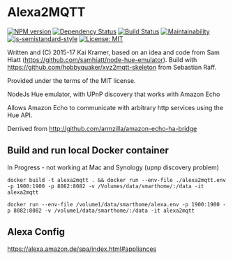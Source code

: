# Alexa2MQTT

[![NPM version](https://badge.fury.io/js/alexa2mqtt.svg)](http://badge.fury.io/js/alexa2mqtt)
[![Dependency Status](https://img.shields.io/gemnasium/krambox/alexa2mqtt.svg?maxAge=2592000)](https://gemnasium.com/github.com/krambox/alexa2mqtt)
[![Build Status](https://travis-ci.org/krambox/alexa2mqtt.svg?branch=master)](https://travis-ci.org/krambox/alexa2mqtt)
[![Maintainability](https://api.codeclimate.com/v1/badges/323bbf948a25557a2406/maintainability)](https://codeclimate.com/github/krambox/alexa2mqtt/maintainability)
[![js-semistandard-style](https://img.shields.io/badge/code%20style-semistandard-brightgreen.svg?style=flat-square)](https://github.com/Flet/semistandard)
[![License: MIT](https://img.shields.io/badge/License-MIT-yellow.svg)](https://opensource.org/licenses/MIT)

Written and (C) 2015-17 Kai Kramer, based on an idea and code from Sam Hiatt (https://github.com/samhiatt/node-hue-emulator).
Build with https://github.com/hobbyquaker/xyz2mqtt-skeleton from Sebastian Raff.

Provided under the terms of the MIT license.


NodeJs Hue emulator, with UPnP discovery that works with Amazon Echo

Allows Amazon Echo to communicate with arbitrary http services using the Hue API. 

Derrived from http://github.com/armzilla/amazon-echo-ha-bridge

## Build and run local Docker container

In Progress - not working at Mac and Synology (upnp discovery problem)

    docker build -t alexa2mqtt . && docker run --env-file ./alexa2mqtt.env -p 1900:1900 -p 8082:8082 -v /Volumes/data/smarthome/:/data -it alexa2mqtt 

    docker run --env-file /volume1/data/smarthome/alexa.env -p 1900:1900 -p 8082:8082 -v /volume1/data/smarthome/:/data -it alexa2mqtt

##  Alexa Config

https://alexa.amazon.de/spa/index.html#appliances
